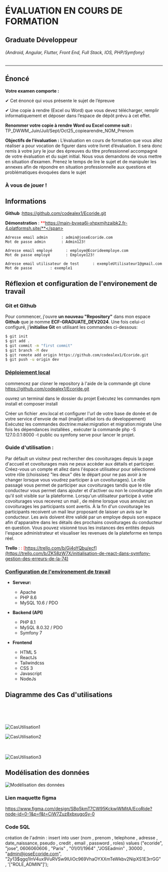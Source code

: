 # ÉVALUATION EN COURS DE FORMATION
## Graduate Développeur
###### (Android, Angular, Flutter, Front End, Full Stack, IOS, PHP/Symfony)

---

## Énoncé

**Votre examen comporte :**

✔ Cet énoncé qui vous présente le sujet de l’épreuve

✔ Une copie à rendre (Excel ou Word) que vous devez télécharger, remplir informatiquement et déposer dans l’espace de dépôt prévu à cet effet.


**Renommer votre copie à rendre Word ou Excel comme suit :**
TP_DWWM_Juin/Juil/Sept/Oct25_copiearendre_NOM_Prenom

**Objectifs de l’évaluation :**
L’évaluation en cours de formation que vous allez réaliser a pour vocation de figurer dans votre livret d’évaluation. Il sera donc remis à votre jury le jour des épreuves du titre professionnel accompagné de votre évaluation et du sujet initial.
Nous vous demandons de vous mettre en situation d’examen. Prenez le temps de lire le sujet et de manipuler les annexes afin de répondre en situation professionnelle aux questions et problématiques évoquées dans le sujet


### À vous de jouer !

## Informations

**Github** :https://github.com/codealex1/Ecoride.git

**Démonstration** : <span style="color:red">**https://main-bvxea6i-xhpxmjhzaibk2.fr-4.platformsh.site/**</span>

    Adresse email admin      : admin@joseEcoride.com
    Mot de passe admin       : Admin123!

    Adresse email employé      : employe@Ecorideemploye.com
    Mot de passe employé       : Employe123!

    Adresse email utilisateur de test      : exempleUtilisateur1@gmail.com
    Mot de passe        : exemple1

   

## Réflexion et configuration de l'environement de travail 

### Git et Github

Pour commencer, j'ouvre **un nouveau "Repository"** dans mon espace **Github** que je nomme **ECF-GRADUATE_DEV2024**.
Une fois celui-ci configuré, j'**initialise Git** en utilisant les commandes ci-dessous:

```bash
$ git init
$ git add .
$ git commit -m "first commit"
$ git branch -M dev
$ git remote add origin https://github.com/codealex1/Ecoride.git
$ git push -u origin dev
```

### <span style="text-decoration:underline">Déploiement local</span>

commencez par cloner le repository à l'aide de la commande git clone https://github.com/codealex1/Ecoride.git

ouvrez un terminal dans le dossier du projet
Exécutez les commandes npm install et composer install

Créer un fichier .env.local et configurer l'url de votre base de donée et de votre service d'envoie de mail (mailjet utlisé lors du développement)
Exécutez les commandes doctrine:make:migration et migration:migrate
Une fois les dépendances installées , exécuter la commande php -S 127.0.0.1:8000 -t public ou symfony serve pour lancer le projet.

### Guide d'utilisation :

Par défault un visiteur peut rechercher des covoiturages depuis la page d'accueil et covoiturages mais ne peux accèder aux détails et participer. 
Créez-vous un compte et allez dans l'éspace utilisateur pour sélectionné votre rôle (choissisez "les deux" dès le départ pour ne pas avoir à re changer lorsque vous voudrez participer à un covoiturages).
Le rôle passagé vous  permet de participer aux covoiturages tandis que le rôle conducteur vous permet dans ajouter et d'activer ou non le covoiturage afin qu'il soit visible sur la plateforme.
Lorsqu'un utilisateur participe à votre covoiturages vous recevrez un mail , de même lorsque vous annulez un covoiturages les participants sont avertis.
À la fin d'un covoiturage les participants recoivent un mail leur proposant de laisser un avis sur le conducteur. Les avis doivent être validé par un employe depuis son espace afin d'apparaitre dans les détails des prochains covoiturages du conducteur en question.
Vous pouvez visionné tous les instances des entités depuis l'espace administrateur et visualiser les revenues de la plateforme en temps réel.



**Trello** : <span style="color:red">: [https://trello.com/b/Gj4oYQbu/ecf](https://trello.com/b/ZK58zW7X/initialisation-de-react-dans-symfony-gestion-des-erreurs-de-la-74)</span>



### <span style="text-decoration:underline">Configuration de l'environement de travail</span>


- **Serveur:**
    + Apache
    + PHP 8.6
    + MySQL 10.6 / PDO


- **Backend (API)**
    + PHP 8.1
    + MySQL 8.0.32 / PDO
    + Symfony 7


- **Frontend**
    + HTML 5
    + ReactJs
    + Tailwindcss
    + CSS 3
    + Javascript
    + NodeJs
    


## Diagramme des Cas d'utilisations

<br />


<br /><br />![CasUtilisation1](https://github.com/user-attachments/assets/b320b8d4-aa33-4984-8eeb-98b83c09aaa9)

![CasUtilisation2](https://github.com/user-attachments/assets/4ada49fe-5ed5-4f73-a71b-11a2d4e7bab6)

<br /><br />![CasUtilisation3](https://github.com/user-attachments/assets/47b7a4f0-4c32-49bf-9a34-57aab4554bef)


## Modélisation des données

![Modélisation des données](https://github.com/user-attachments/assets/5d0bcce1-f271-4a05-8e51-738e13669fae)



### Lien maquette figma 

https://www.figma.com/design/SBp5kmT7CW95KckwjWMitA/EcoRide?node-id=0-1&p=f&t=CiW7Zuz8xbxugoSy-0




### Code SQL 

création de l'admin : insert into user (nom , prenom , telephone , adresse , date_naissance, pseudo , credit , email , password , roles) values ("ecoride", "jose", 0606060606 , "Paris" , "01/01/1964" ,"JOSEadmin" , 30000 , "admin@joseEcoride.com", "$2y$13$qgq1InV4ux9VuRVSw9lUiOc969VhaOYXXmTeWkbv2NipXS1E3rrGG" , '["ROLE_ADMIN"]');
